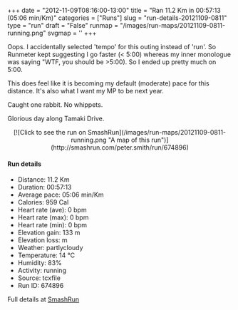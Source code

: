 +++
date = "2012-11-09T08:16:00-13:00"
title = "Ran 11.2 Km in 00:57:13 (05:06 min/Km)"
categories = ["Runs"]
slug = "run-details-20121109-0811"
type = "run"
draft = "False"
runmap = "/images/run-maps/20121109-0811-running.png"
svgmap = '<polyline points="0 58, 0 58, 1 60, 3 59, 6 56, 7 56, 10 51, 11 50, 19 48, 24 50, 26 47, 27 46, 27 45, 31 45, 41 45, 44 46, 47 47, 56 55, 61 56, 66 57, 69 56, 79 54, 82 52, 87 53, 92 54, 97 52, 100 49, 100 48, 97 44, 97 43, 97 40, 98 44, 100 48, 97 52, 92 54, 82 51, 78 54, 64 56, 56 54, 46 47, 43 45, 40 45, 28 45, 27 45, 23 50, 18 47, 15 48, 9 53, 5 57">'
+++

Oops. I accidentally selected 'tempo' for this outing instead of 'run'. So Runmeter kept suggesting I go faster (< 5:00) whereas my inner monologue  was saying "WTF, you should be >5:00). So I ended up pretty much on 5:00. 

This does feel like it is becoming my default (moderate) pace for this distance. It's also what I want my MP to be next year. 

Caught one rabbit. No whippets. 

Glorious day along Tamaki Drive. 

<!--more-->

<center>
[![Click to see the run on SmashRun](/images/run-maps/20121109-0811-running.png "A map of this run")](http://smashrun.com/peter.smith/run/674896)
</center>

#### Run details

* Distance: 11.2 Km
* Duration: 00:57:13
* Average pace: 05:06 min/Km
* Calories: 959 Cal
* Heart rate (ave): 0 bpm
* Heart rate (max): 0 bpm
* Heart rate (min): 0 bpm
* Elevation gain: 133 m
* Elevation loss:  m
* Weather: partlycloudy
* Temperature: 14 &deg;C
* Humidity: 83%
* Activity: running
* Source: tcxfile
* Run ID: 674896

Full details at [SmashRun](http://smashrun.com/peter.smith/run/674896)